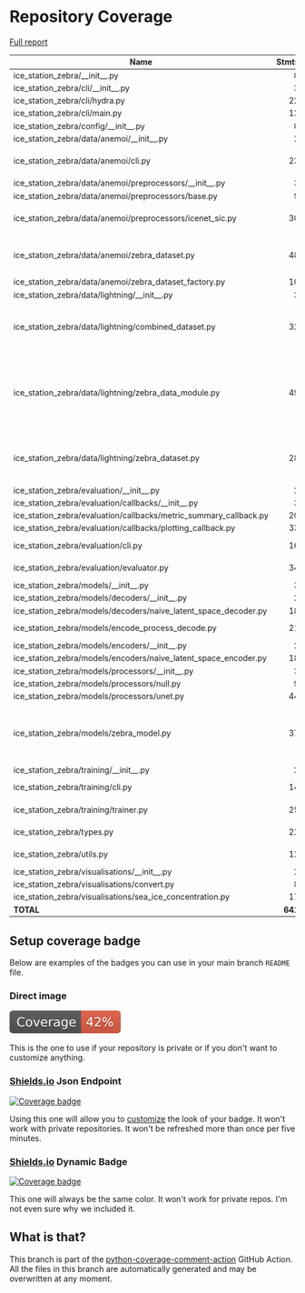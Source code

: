 # Repository Coverage

[Full report](https://htmlpreview.github.io/?https://github.com/alan-turing-institute/ice-station-zebra/blob/python-coverage-comment-action-data/htmlcov/index.html)

| Name                                                                  |    Stmts |     Miss |   Cover |   Missing |
|---------------------------------------------------------------------- | -------: | -------: | ------: | --------: |
| ice\_station\_zebra/\_\_init\_\_.py                                   |        0 |        0 |    100% |           |
| ice\_station\_zebra/cli/\_\_init\_\_.py                               |        3 |        0 |    100% |           |
| ice\_station\_zebra/cli/hydra.py                                      |       22 |        3 |     86% |     38-40 |
| ice\_station\_zebra/cli/main.py                                       |       12 |        1 |     92% |        23 |
| ice\_station\_zebra/config/\_\_init\_\_.py                            |        0 |        0 |    100% |           |
| ice\_station\_zebra/data/anemoi/\_\_init\_\_.py                       |        2 |        0 |    100% |           |
| ice\_station\_zebra/data/anemoi/cli.py                                |       23 |        9 |     61% |20-23, 30-33, 37 |
| ice\_station\_zebra/data/anemoi/preprocessors/\_\_init\_\_.py         |        3 |        0 |    100% |           |
| ice\_station\_zebra/data/anemoi/preprocessors/base.py                 |        9 |        2 |     78% |     8, 11 |
| ice\_station\_zebra/data/anemoi/preprocessors/icenet\_sic.py          |       30 |       16 |     47% |17-23, 27, 31-55 |
| ice\_station\_zebra/data/anemoi/zebra\_dataset.py                     |       48 |       18 |     62% |39-45, 49-57, 61-63, 72-73 |
| ice\_station\_zebra/data/anemoi/zebra\_dataset\_factory.py            |       10 |        4 |     60% |     14-21 |
| ice\_station\_zebra/data/lightning/\_\_init\_\_.py                    |        3 |        0 |    100% |           |
| ice\_station\_zebra/data/lightning/combined\_dataset.py               |       32 |       17 |     47% |14-16, 20, 24, 28-29, 34-38, 43-47 |
| ice\_station\_zebra/data/lightning/zebra\_data\_module.py             |       49 |       27 |     45% |22-57, 68, 77, 87-105, 111-129, 135-153 |
| ice\_station\_zebra/data/lightning/zebra\_dataset.py                  |       28 |       10 |     64% |25-27, 32, 37, 42, 47, 51, 55-56 |
| ice\_station\_zebra/evaluation/\_\_init\_\_.py                        |        2 |        0 |    100% |           |
| ice\_station\_zebra/evaluation/callbacks/\_\_init\_\_.py              |        3 |        3 |      0% |       1-4 |
| ice\_station\_zebra/evaluation/callbacks/metric\_summary\_callback.py |       20 |       20 |      0% |      1-45 |
| ice\_station\_zebra/evaluation/callbacks/plotting\_callback.py        |       33 |       33 |      0% |      1-76 |
| ice\_station\_zebra/evaluation/cli.py                                 |       16 |        3 |     81% | 27-28, 32 |
| ice\_station\_zebra/evaluation/evaluator.py                           |       34 |       22 |     35% | 21-66, 77 |
| ice\_station\_zebra/models/\_\_init\_\_.py                            |        3 |        0 |    100% |           |
| ice\_station\_zebra/models/decoders/\_\_init\_\_.py                   |        2 |        2 |      0% |       1-3 |
| ice\_station\_zebra/models/decoders/naive\_latent\_space\_decoder.py  |       18 |       18 |      0% |      1-58 |
| ice\_station\_zebra/models/encode\_process\_decode.py                 |       21 |       12 |     43% |22-47, 62-76 |
| ice\_station\_zebra/models/encoders/\_\_init\_\_.py                   |        2 |        2 |      0% |       1-3 |
| ice\_station\_zebra/models/encoders/naive\_latent\_space\_encoder.py  |       18 |       18 |      0% |      1-58 |
| ice\_station\_zebra/models/processors/\_\_init\_\_.py                 |        3 |        3 |      0% |       1-4 |
| ice\_station\_zebra/models/processors/null.py                         |        9 |        9 |      0% |      1-14 |
| ice\_station\_zebra/models/processors/unet.py                         |       44 |       44 |      0% |      1-82 |
| ice\_station\_zebra/models/zebra\_model.py                            |       37 |       20 |     46% |22-37, 45, 55, 69-72, 84-86, 98-102 |
| ice\_station\_zebra/training/\_\_init\_\_.py                          |        2 |        0 |    100% |           |
| ice\_station\_zebra/training/cli.py                                   |       14 |        3 |     79% | 20-21, 25 |
| ice\_station\_zebra/training/trainer.py                               |       25 |       13 |     48% | 21-79, 82 |
| ice\_station\_zebra/types.py                                          |       22 |        4 |     82% |23-24, 28, 32 |
| ice\_station\_zebra/utils.py                                          |       12 |        6 |     50% |9, 13, 18-21 |
| ice\_station\_zebra/visualisations/\_\_init\_\_.py                    |        2 |        2 |      0% |       1-3 |
| ice\_station\_zebra/visualisations/convert.py                         |        8 |        8 |      0% |      1-12 |
| ice\_station\_zebra/visualisations/sea\_ice\_concentration.py         |       17 |       17 |      0% |      1-28 |
|                                                             **TOTAL** |  **641** |  **369** | **42%** |           |


## Setup coverage badge

Below are examples of the badges you can use in your main branch `README` file.

### Direct image

[![Coverage badge](https://raw.githubusercontent.com/alan-turing-institute/ice-station-zebra/python-coverage-comment-action-data/badge.svg)](https://htmlpreview.github.io/?https://github.com/alan-turing-institute/ice-station-zebra/blob/python-coverage-comment-action-data/htmlcov/index.html)

This is the one to use if your repository is private or if you don't want to customize anything.

### [Shields.io](https://shields.io) Json Endpoint

[![Coverage badge](https://img.shields.io/endpoint?url=https://raw.githubusercontent.com/alan-turing-institute/ice-station-zebra/python-coverage-comment-action-data/endpoint.json)](https://htmlpreview.github.io/?https://github.com/alan-turing-institute/ice-station-zebra/blob/python-coverage-comment-action-data/htmlcov/index.html)

Using this one will allow you to [customize](https://shields.io/endpoint) the look of your badge.
It won't work with private repositories. It won't be refreshed more than once per five minutes.

### [Shields.io](https://shields.io) Dynamic Badge

[![Coverage badge](https://img.shields.io/badge/dynamic/json?color=brightgreen&label=coverage&query=%24.message&url=https%3A%2F%2Fraw.githubusercontent.com%2Falan-turing-institute%2Fice-station-zebra%2Fpython-coverage-comment-action-data%2Fendpoint.json)](https://htmlpreview.github.io/?https://github.com/alan-turing-institute/ice-station-zebra/blob/python-coverage-comment-action-data/htmlcov/index.html)

This one will always be the same color. It won't work for private repos. I'm not even sure why we included it.

## What is that?

This branch is part of the
[python-coverage-comment-action](https://github.com/marketplace/actions/python-coverage-comment)
GitHub Action. All the files in this branch are automatically generated and may be
overwritten at any moment.